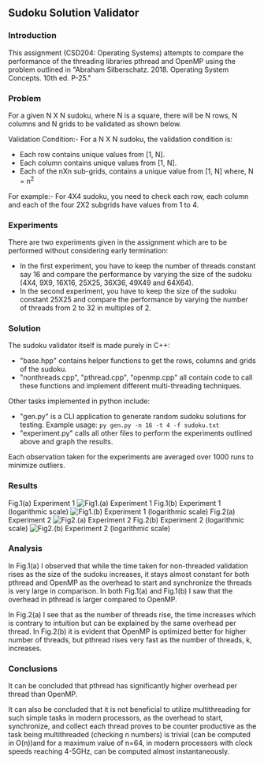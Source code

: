 ## Sudoku Solution Validator
### Introduction
This assignment (CSD204: Operating Systems) attempts to compare the performance of the threading libraries 
pthread and OpenMP using the problem outlined in "Abraham Silberschatz. 2018. Operating System Concepts. 
10th ed. P-25."

### Problem
For a given N X N sudoku, where N is a square, there will be N rows, N columns and N
grids to be validated as shown below.

Validation Condition:- For a N X N sudoku, the validation condition is:
- Each row contains unique values from [1, N].
- Each column contains unique values from [1, N].
- Each of the nXn sub-grids, contains a unique value from [1, N] where, N = n<sup>2</sup>

For example:- For 4X4 sudoku, you need to check each row, each column and each of
the four 2X2 subgrids have values from 1 to 4.

### Experiments
There are two experiments given in the assignment which are to be performed without considering early termination:
 - In the first experiment, you have to keep the number of threads constant say 16 and compare the performance 
   by varying the size of the sudoku (4X4, 9X9, 16X16, 25X25, 36X36, 49X49 and 64X64).
 - In the second experiment, you have to keep the size of the sudoku constant 25X25 and compare the performance 
   by varying the number of threads from 2 to 32 in multiples of 2.

### Solution
The sudoku validator itself is made purely in C++:
- "base.hpp" contains helper functions to get the rows, 
columns and grids of the sudoku. 
- "nonthreads.cpp", "pthread.cpp", "openmp.cpp" all contain code to call these
functions and implement different multi-threading techniques.

Other tasks implemented in python include: 
- "gen.py" is a CLI application to generate random sudoku solutions for testing. Example usage:
```py gen.py -n 16 -t 4 -f sudoku.txt```
- "experiment.py" calls all other files to perform the experiments outlined above and graph the results.

Each observation taken for the experiments are averaged over 1000 runs to minimize outliers.


### Results
Fig.1(a) Experiment 1
![Fig1.(a) Experiment 1](https://github.com/dtele/sudoku_validator/blob/main/results/exp_1.png?raw=true "Fig1.(a) Experiment 1")
Fig.1(b) Experiment 1 (logarithmic scale)
![Fig1.(b) Experiment 1 (logarithmic scale)](https://github.com/dtele/sudoku_validator/blob/main/results/exp_1_log.png?raw=true "Fig1.(a) Experiment 1 (logarithmic scale)")
Fig.2(a) Experiment 2
![Fig2.(a) Experiment 2](https://github.com/dtele/sudoku_validator/blob/main/results/exp_2.png?raw=true "Fig1.(a) Experiment 2")
Fig.2(b) Experiment 2 (logarithmic scale)
![Fig2.(b) Experiment 2 (logarithmic scale)](https://github.com/dtele/sudoku_validator/blob/main/results/exp_2_log.png?raw=true "Fig1.(a) Experiment 2 (logarithmic scale)")

### Analysis
In Fig.1(a) I observed that while the time taken for non-threaded validation rises as the size of the
sudoku increases, it stays almost constant for both pthread and OpenMP as the overhead to start
and synchronize the threads is very large in comparison. In both Fig.1(a) and Fig.1(b) I saw that the
overhead in pthread is larger compared to OpenMP.

In Fig.2(a) I see that as the number of threads rise, the time increases which is contrary to intuition
but can be explained by the same overhead per thread. In Fig.2(b) it is evident that OpenMP is
optimized better for higher number of threads, but pthread rises very fast as the number of threads,
k, increases.

### Conclusions
It can be concluded that pthread has significantly higher overhead per thread than OpenMP.

It can also be concluded that it is not beneficial to utilize multithreading for such simple tasks in
modern processors, as the overhead to start, synchronize, and collect each thread proves to be
counter productive as the task being multithreaded (checking n numbers) is trivial (can be computed
in O(n))and for a maximum value of n=64, in modern processors with clock speeds reaching 4-5GHz,
can be computed almost instantaneously.
